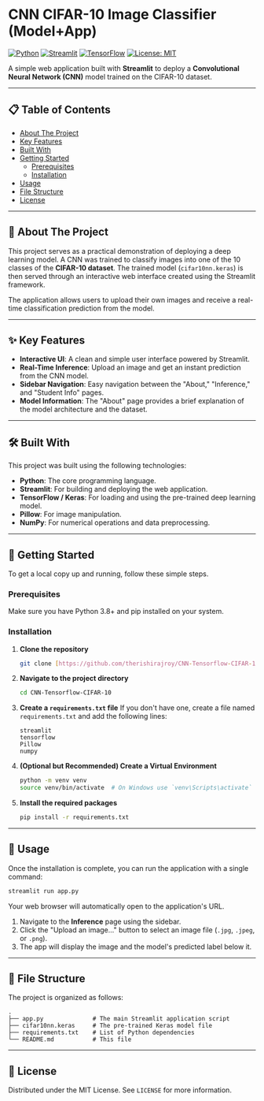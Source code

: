 # CNN CIFAR-10 Image Classifier (Model+App)

[![Python](https://img.shields.io/badge/Python-3.9%2B-blue.svg)](https://www.python.org/)
[![Streamlit](https://img.shields.io/badge/Streamlit-1.25%2B-ff4b4b.svg)](https://streamlit.io)
[![TensorFlow](https://img.shields.io/badge/TensorFlow-2.10%2B-FF6F00.svg)](https://www.tensorflow.org/)
[![License: MIT](https://img.shields.io/badge/License-MIT-yellow.svg)](https://opensource.org/licenses/MIT)

A simple web application built with **Streamlit** to deploy a **Convolutional Neural Network (CNN)** model trained on the CIFAR-10 dataset.

---

## 📋 Table of Contents

- [About The Project](#-about-the-project)
- [Key Features](#-key-features)
- [Built With](#-built-with)
- [Getting Started](#-getting-started)
  - [Prerequisites](#prerequisites)
  - [Installation](#installation)
- [Usage](#-usage)
- [File Structure](#-file-structure)
- [License](#-license)

---

## 📖 About The Project

This project serves as a practical demonstration of deploying a deep learning model. A CNN was trained to classify images into one of the 10 classes of the **CIFAR-10 dataset**. The trained model (`cifar10nn.keras`) is then served through an interactive web interface created using the Streamlit framework.

The application allows users to upload their own images and receive a real-time classification prediction from the model.

---

## ✨ Key Features

* **Interactive UI**: A clean and simple user interface powered by Streamlit.
* **Real-Time Inference**: Upload an image and get an instant prediction from the CNN model.
* **Sidebar Navigation**: Easy navigation between the "About," "Inference," and "Student Info" pages.
* **Model Information**: The "About" page provides a brief explanation of the model architecture and the dataset.

---

## 🛠️ Built With

This project was built using the following technologies:

* **Python**: The core programming language.
* **Streamlit**: For building and deploying the web application.
* **TensorFlow / Keras**: For loading and using the pre-trained deep learning model.
* **Pillow**: For image manipulation.
* **NumPy**: For numerical operations and data preprocessing.

---

## 🏁 Getting Started

To get a local copy up and running, follow these simple steps.

### Prerequisites

Make sure you have Python 3.8+ and pip installed on your system.

### Installation

1.  **Clone the repository**
    ```sh
    git clone [https://github.com/therishirajroy/CNN-Tensorflow-CIFAR-10.git](https://github.com/therishirajroy/CNN-Tensorflow-CIFAR-10.git)
    ```
2.  **Navigate to the project directory**
    ```sh
    cd CNN-Tensorflow-CIFAR-10
    ```
3.  **Create a `requirements.txt` file**
    If you don't have one, create a file named `requirements.txt` and add the following lines:
    ```
    streamlit
    tensorflow
    Pillow
    numpy
    ```
4.  **(Optional but Recommended) Create a Virtual Environment**
    ```sh
    python -m venv venv
    source venv/bin/activate  # On Windows use `venv\Scripts\activate`
    ```
5.  **Install the required packages**
    ```sh
    pip install -r requirements.txt
    ```

---

## 🔧 Usage

Once the installation is complete, you can run the application with a single command:

```sh
streamlit run app.py
```

Your web browser will automatically open to the application's URL.

1.  Navigate to the **Inference** page using the sidebar.
2.  Click the "Upload an image..." button to select an image file (`.jpg`, `.jpeg`, or `.png`).
3.  The app will display the image and the model's predicted label below it.

---

## 📂 File Structure

The project is organized as follows:

```
.
├── app.py              # The main Streamlit application script
├── cifar10nn.keras     # The pre-trained Keras model file
├── requirements.txt    # List of Python dependencies
└── README.md           # This file
```

---

## 📜 License

Distributed under the MIT License. See `LICENSE` for more information.
